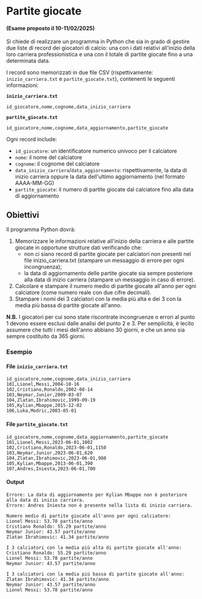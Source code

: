# Partite giocate

#### (Esame proposto il 10-11/02/2025)

Si chiede di realizzare un programma in Python che sia in grado di gestire due liste di record dei giocatori di calcio: una con i dati relativi all'inizio della loro carriera professionistica e una con il totale di partite giocate fino a una determinata data.

I record sono memorizzati in due file CSV (rispettivamente: `inizio_carriera.txt` e `partite_giocate.txt`), contenenti le seguenti informazioni:

**`inizio_carriera.txt`**

```
id_giocatore,nome,cognome,data_inizio_carriera  
```

**`partite_giocate.txt`**

```
id_giocatore,nome,cognome,data_aggiornamento,partite_giocate  
```

Ogni record include:
- `id_giocatore`: un identificatore numerico univoco per il calciatore
- `nome`: il nome del calciatore
- `cognome`: il cognome del calciatore
- `data_inizio_carriera`/`data_aggiornamento`: rispettivamente, la data di inizio carriera oppure la data dell'ultimo aggiornamento (nel formato AAAA-MM-GG)
- `partite_giocate`: il numero di partite giocate dal calciatore fino alla data di aggiornamento

## Obiettivi

Il programma Python dovrà:

1. Memorizzare le informazioni relative all'inizio della carriera e alle partite giocate in opportune strutture dati verificando che:
    - non ci siano record di partite giocate per calciatori non presenti nel file inizio_carriera.txt (stampare un messaggio di errore per ogni incongruenza);
    - la data di aggiornamento delle partite giocate sia sempre posteriore alla data di inizio carriera (stampare un messaggio in caso di errore).
2. Calcolare e stampare il numero medio di partite giocate all'anno per ogni calciatore (come numero reale con due cifre decimali). 
3. Stampare i nomi dei 3 calciatori con la media più alta e dei 3 con la media più bassa di partite giocate all'anno.

**N.B.** I giocatori per cui sono state riscontrate incongruenze o errori al punto 1 devono essere esclusi dalle analisi del punto 2 e 3.
Per semplicità, è lecito assumere che tutti i mesi dell'anno abbiano 30 giorni, e che un anno sia sempre costituito da 365 giorni.

### Esempio

#### File `inizio_carriera.txt`

```
id_giocatore,nome,cognome,data_inizio_carriera
101,Lionel,Messi,2004-10-16
102,Cristiano,Ronaldo,2002-08-14
103,Neymar,Junior,2009-03-07
104,Zlatan,Ibrahimovic,1999-09-19
105,Kylian,Mbappe,2015-12-02
106,Luka,Modric,2003-05-01
```

#### File `partite_giocate.txt`

```
id_giocatore,nome,cognome,data_aggiornamento,partite_giocate
101,Lionel,Messi,2023-06-01,1002
102,Cristiano,Ronaldo,2023-06-01,1150
103,Neymar,Junior,2023-06-01,620
104,Zlatan,Ibrahimovic,2023-06-01,980
105,Kylian,Mbappe,2013-06-01,390
107,Andres,Iniesta,2023-06-01,700
```

#### Output

```
Errore: La data di aggiornamento per Kylian Mbappe non è posteriore alla data di inizio carriera.
Errore: Andres Iniesta non è presente nella lista di inizio carriera.

Numero medio di partite giocate all'anno per ogni calciatore:
Lionel Messi: 53.78 partite/anno
Cristiano Ronaldo: 55.29 partite/anno
Neymar Junior: 43.57 partite/anno
Zlatan Ibrahimovic: 41.34 partite/anno

I 3 calciatori con la media più alta di partite giocate all'anno:
Cristiano Ronaldo: 55.29 partite/anno
Lionel Messi: 53.78 partite/anno
Neymar Junior: 43.57 partite/anno

I 3 calciatori con la media più bassa di partite giocate all'anno:
Zlatan Ibrahimovic: 41.34 partite/anno
Neymar Junior: 43.57 partite/anno
Lionel Messi: 53.78 partite/anno
```